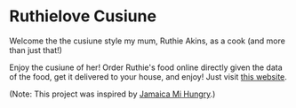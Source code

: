 # Ruthielove Cusiune

Welcome the the cusiune style my mum, Ruthie Akins, as a cook (and more than just that!)

Enjoy the cusiune of her! Order Ruthie's food online directly given the data of the food, get it delivered to your house, and enjoy! Just visit [this website](https://Ruthielove-Cusiune.goodnessdavid.repl.co).

(Note: This project was inspired by [Jamaica Mi Hungry](https://jamaicamihungry.com).)

<!-- # Why is this on GitHub? -->